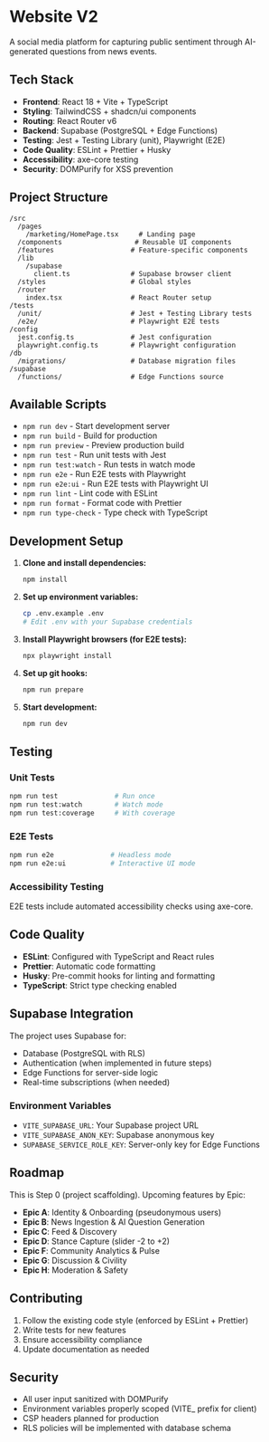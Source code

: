 # Website V2

A social media platform for capturing public sentiment through AI-generated questions from news events.

## Tech Stack

- **Frontend**: React 18 + Vite + TypeScript
- **Styling**: TailwindCSS + shadcn/ui components
- **Routing**: React Router v6
- **Backend**: Supabase (PostgreSQL + Edge Functions)
- **Testing**: Jest + Testing Library (unit), Playwright (E2E)
- **Code Quality**: ESLint + Prettier + Husky
- **Accessibility**: axe-core testing
- **Security**: DOMPurify for XSS prevention

## Project Structure

```
/src
  /pages
    /marketing/HomePage.tsx     # Landing page
  /components                  # Reusable UI components
  /features                   # Feature-specific components
  /lib
    /supabase
      client.ts               # Supabase browser client
  /styles                     # Global styles
  /router
    index.tsx                 # React Router setup
/tests
  /unit/                      # Jest + Testing Library tests
  /e2e/                       # Playwright E2E tests
/config
  jest.config.ts              # Jest configuration
  playwright.config.ts        # Playwright configuration
/db
  /migrations/                # Database migration files
/supabase
  /functions/                 # Edge Functions source
```

## Available Scripts

- `npm run dev` - Start development server
- `npm run build` - Build for production
- `npm run preview` - Preview production build
- `npm run test` - Run unit tests with Jest
- `npm run test:watch` - Run tests in watch mode
- `npm run e2e` - Run E2E tests with Playwright
- `npm run e2e:ui` - Run E2E tests with Playwright UI
- `npm run lint` - Lint code with ESLint
- `npm run format` - Format code with Prettier
- `npm run type-check` - Type check with TypeScript

## Development Setup

1. **Clone and install dependencies:**
   ```bash
   npm install
   ```

2. **Set up environment variables:**
   ```bash
   cp .env.example .env
   # Edit .env with your Supabase credentials
   ```

3. **Install Playwright browsers (for E2E tests):**
   ```bash
   npx playwright install
   ```

4. **Set up git hooks:**
   ```bash
   npm run prepare
   ```

5. **Start development:**
   ```bash
   npm run dev
   ```

## Testing

### Unit Tests
```bash
npm run test              # Run once
npm run test:watch        # Watch mode
npm run test:coverage     # With coverage
```

### E2E Tests
```bash
npm run e2e              # Headless mode
npm run e2e:ui           # Interactive UI mode
```

### Accessibility Testing
E2E tests include automated accessibility checks using axe-core.

## Code Quality

- **ESLint**: Configured with TypeScript and React rules
- **Prettier**: Automatic code formatting
- **Husky**: Pre-commit hooks for linting and formatting
- **TypeScript**: Strict type checking enabled

## Supabase Integration

The project uses Supabase for:
- Database (PostgreSQL with RLS)
- Authentication (when implemented in future steps)
- Edge Functions for server-side logic
- Real-time subscriptions (when needed)

### Environment Variables
- `VITE_SUPABASE_URL`: Your Supabase project URL
- `VITE_SUPABASE_ANON_KEY`: Supabase anonymous key
- `SUPABASE_SERVICE_ROLE_KEY`: Server-only key for Edge Functions

## Roadmap

This is Step 0 (project scaffolding). Upcoming features by Epic:

- **Epic A**: Identity & Onboarding (pseudonymous users)
- **Epic B**: News Ingestion & AI Question Generation
- **Epic C**: Feed & Discovery
- **Epic D**: Stance Capture (slider -2 to +2)
- **Epic F**: Community Analytics & Pulse
- **Epic G**: Discussion & Civility
- **Epic H**: Moderation & Safety

## Contributing

1. Follow the existing code style (enforced by ESLint + Prettier)
2. Write tests for new features
3. Ensure accessibility compliance
4. Update documentation as needed

## Security

- All user input sanitized with DOMPurify
- Environment variables properly scoped (VITE_ prefix for client)
- CSP headers planned for production
- RLS policies will be implemented with database schema